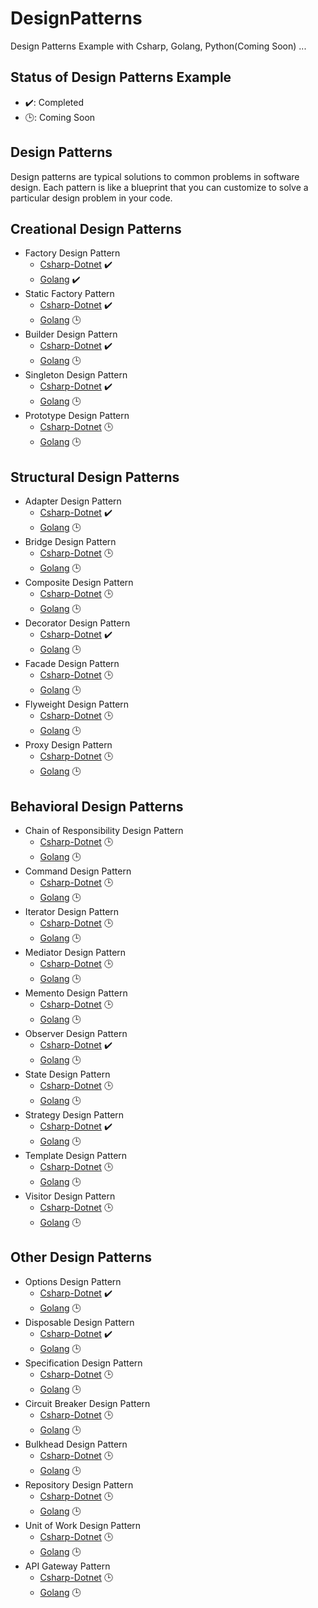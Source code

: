 # DesignPatterns
Design Patterns Example with Csharp, Golang, Python(Coming Soon) ...

## Status of Design Patterns Example
- ✔️: Completed
- 🕒: Coming Soon

## Design Patterns
Design patterns are typical solutions to common problems in software design. 
Each pattern is like a blueprint that you can customize to solve a particular design problem in your code.

## Creational Design Patterns
- Factory Design Pattern
  - [Csharp-Dotnet](Csharp-Dotnet/FactoryDp) ✔️
  - [Golang](Golang/FactoryDp) ✔️
- Static Factory Pattern
  - [Csharp-Dotnet](Csharp-Dotnet/StaticFactoryDp) ✔️
  - [Golang](Golang) 🕒
- Builder Design Pattern
  - [Csharp-Dotnet](Csharp-Dotnet/BuilderDp) ✔️
  - [Golang](Golang) 🕒
- Singleton Design Pattern
  - [Csharp-Dotnet](Csharp-Dotnet/SingletonDp) ✔️
  - [Golang](Golang) 🕒
- Prototype Design Pattern
  - [Csharp-Dotnet](Csharp-Dotnet) 🕒
  - [Golang](Golang) 🕒

## Structural Design Patterns
- Adapter Design Pattern
  - [Csharp-Dotnet](Csharp-Dotnet/AdapterDp) ✔️
  - [Golang](Golang) 🕒
- Bridge Design Pattern
  - [Csharp-Dotnet](Csharp-Dotnet) 🕒
  - [Golang](Golang) 🕒
- Composite Design Pattern
  - [Csharp-Dotnet](Csharp-Dotnet) 🕒
  - [Golang](Golang) 🕒
- Decorator Design Pattern
  - [Csharp-Dotnet](Csharp-Dotnet/DecoratorDp) ✔️
  - [Golang](Golang) 🕒
- Facade Design Pattern
  - [Csharp-Dotnet](Csharp-Dotnet) 🕒
  - [Golang](Golang) 🕒
- Flyweight Design Pattern
  - [Csharp-Dotnet](Csharp-Dotnet) 🕒
  - [Golang](Golang) 🕒
- Proxy Design Pattern
  - [Csharp-Dotnet](Csharp-Dotnet) 🕒
  - [Golang](Golang) 🕒

## Behavioral Design Patterns
- Chain of Responsibility Design Pattern
  - [Csharp-Dotnet](Csharp-Dotnet) 🕒
  - [Golang](Golang) 🕒
- Command Design Pattern
  - [Csharp-Dotnet](Csharp-Dotnet) 🕒
  - [Golang](Golang) 🕒
- Iterator Design Pattern
  - [Csharp-Dotnet](Csharp-Dotnet) 🕒
  - [Golang](Golang) 🕒
- Mediator Design Pattern
  - [Csharp-Dotnet](Csharp-Dotnet) 🕒
  - [Golang](Golang) 🕒
- Memento Design Pattern
  - [Csharp-Dotnet](Csharp-Dotnet) 🕒
  - [Golang](Golang) 🕒
- Observer Design Pattern
  - [Csharp-Dotnet](Csharp-Dotnet/ObserverDp) ✔️
  - [Golang](Golang) 🕒
- State Design Pattern
  - [Csharp-Dotnet](Csharp-Dotnet) 🕒
  - [Golang](Golang) 🕒
- Strategy Design Pattern
  - [Csharp-Dotnet](Csharp-Dotnet/StrategyDp) ✔️
  - [Golang](Golang) 🕒
- Template Design Pattern
  - [Csharp-Dotnet](Csharp-Dotnet) 🕒
  - [Golang](Golang) 🕒
- Visitor Design Pattern
  - [Csharp-Dotnet](Csharp-Dotnet) 🕒
  - [Golang](Golang) 🕒

## Other Design Patterns
- Options Design Pattern
    - [Csharp-Dotnet](Csharp-Dotnet/OptionsDp) ✔️
    - [Golang](Golang) 🕒
- Disposable Design Pattern
    - [Csharp-Dotnet](Csharp-Dotnet/DisposableDp) ✔️
    - [Golang](Golang) 🕒
- Specification Design Pattern
    - [Csharp-Dotnet](Csharp-Dotnet) 🕒
    - [Golang](Golang) 🕒
- Circuit Breaker Design Pattern
    - [Csharp-Dotnet](Csharp-Dotnet) 🕒
    - [Golang](Golang) 🕒
- Bulkhead Design Pattern
    - [Csharp-Dotnet](Csharp-Dotnet) 🕒
    - [Golang](Golang) 🕒
- Repository Design Pattern
    - [Csharp-Dotnet](Csharp-Dotnet) 🕒
    - [Golang](Golang) 🕒
- Unit of Work Design Pattern
    - [Csharp-Dotnet](Csharp-Dotnet) 🕒
    - [Golang](Golang) 🕒
- API Gateway Pattern
    - [Csharp-Dotnet](Csharp-Dotnet) 🕒
    - [Golang](Golang) 🕒